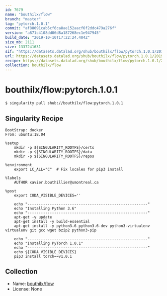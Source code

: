 ```yaml
---
id: 7679
name: "bouthilx/flow"
branch: "master"
tag: "pytorch.1.0.1"
commit: "af88091cab5cf6ca8ae152aacf6f2ddc479a276f"
version: "a871c4108dd06d8a187268ec1e947945"
build_date: "2019-10-10T17:22:24.404Z"
size_mb: 2111
size: 1337241631
sif: "https://datasets.datalad.org/shub/bouthilx/flow/pytorch.1.0.1/2019-10-10-af88091c-a871c410/a871c4108dd06d8a187268ec1e947945.simg"
url: https://datasets.datalad.org/shub/bouthilx/flow/pytorch.1.0.1/2019-10-10-af88091c-a871c410/
recipe: https://datasets.datalad.org/shub/bouthilx/flow/pytorch.1.0.1/2019-10-10-af88091c-a871c410/Singularity
collection: bouthilx/flow
---
```


# bouthilx/flow:pytorch.1.0.1

```bash
$ singularity pull shub://bouthilx/flow:pytorch.1.0.1
```

## Singularity Recipe

```singularity
BootStrap: docker
From: ubuntu:18.04

%setup
    mkdir -p ${SINGULARITY_ROOTFS}/certs
    mkdir -p ${SINGULARITY_ROOTFS}/data
    mkdir -p ${SINGULARITY_ROOTFS}/repos

%environment
	export LC_ALL="C"  # Fix locales for pip3 install

%labels
    AUTHOR xavier.bouthillier@umontreal.ca

%post
    export CUDA_VISIBLE_DEVICES=''

    echo "------------------------------------------------------"
    echo "Installing Python 3.6"
    echo "------------------------------------------------------"
    apt-get -y update
    apt-get install -y build-essential
    apt-get install -y python3.6 python3.6-dev python3-virtualenv virtualenv git gcc wget bzip2 python3-pip

    echo "------------------------------------------------------"
    echo "Installing PyTorch 1.0.1"
    echo "------------------------------------------------------"
    echo ${CUDA_VISIBLE_DEVICES}
    pip3 install torch==v1.0.1
```

## Collection

 - Name: [bouthilx/flow](https://github.com/bouthilx/flow)
 - License: None

